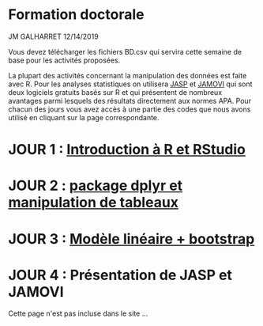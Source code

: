 Formation doctorale
================
JM GALHARRET
12/14/2019

Vous devez télécharger les fichiers BD.csv qui servira cette semaine de base pour les activités proposées.

La plupart des activités concernant la manipulation des données est faite avec R. Pour les analyses statistiques on utilisera [JASP](https://jasp-stats.org) et [JAMOVI](https://www.jamovi.org) qui sont deux logiciels gratuits basés sur R et qui présentent de nombreux avantages parmi lesquels des résultats directement aux normes APA. 
Pour chacun des jours vous avez accès à une partie des codes que nous avons utilisé en cliquant sur la page correspondante. 

# JOUR 1 : [Introduction à R et RStudio](https://galharret.github.io/FormationDoctorale.github.io/jour1)


# JOUR 2 : [package dplyr et manipulation de tableaux](https://galharret.github.io/FormationDoctorale.github.io/jour2)

# JOUR 3 : [Modèle linéaire + bootstrap](https://galharret.github.io/FormationDoctorale.github.io/jour3)

# JOUR 4 : Présentation de JASP et JAMOVI  
Cette page n'est pas incluse dans le site ... 
